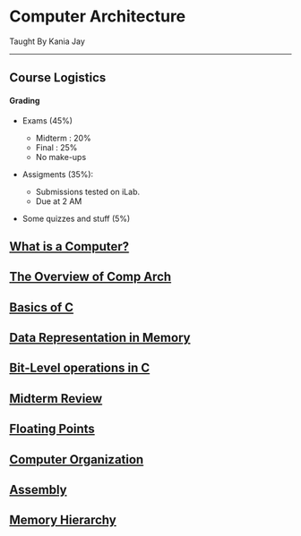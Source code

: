 
# Computer Architecture

Taught By Kania Jay

---

## Course Logistics

#### Grading
- Exams (45%)
	- Midterm : 20%
	- Final : 25%
	- No make-ups
	
- Assigments (35%):
	- Submissions tested on iLab.
	- Due at 2 AM

- Some quizzes and stuff (5%)

## [What is a Computer?](../comp-arch/0-what-is-a-computer)

## [The Overview of Comp Arch](../comp-arch/1-overview-of-comp-arch)

## [Basics of C](../comp-arch/basics-of-c)
## [Data Representation in Memory](../comp-arch/2-data-representation-in-memory)

## [Bit-Level operations in C](../comp-arch/3-bit-level-operations-in-c)

## [Midterm Review](../comp-arch/comp-arch-midterm1)

## [Floating Points](../comp-arch/4-floating-points)

## [Computer Organization](../comp-arch/5-computer-organization)

## [Assembly](../comp-arch/6-assembly)

## [Memory Hierarchy](../comp-arch/7-memory-hierarchy)
